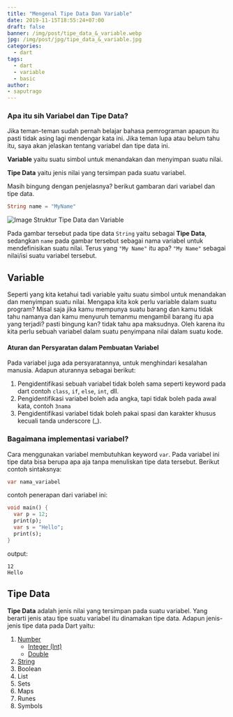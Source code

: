 ```yaml
---
title: "Mengenal Tipe Data Dan Variable"
date: 2019-11-15T18:55:24+07:00
draft: false
banner: /img/post/tipe_data_&_variable.webp
jpg: /img/post/jpg/tipe_data_&_variable.jpg
categories:
  - dart
tags:
  - dart
  - variable
  - basic 
author: 
- saputrago  
---
```


### Apa itu sih Variabel dan Tipe Data?

Jika teman-teman sudah pernah belajar bahasa pemrograman apapun itu pasti tidak asing lagi mendengar kata ini. Jika teman lupa atau belum tahu itu, saya akan jelaskan tentang variabel dan tipe data ini.

**Variable** yaitu suatu simbol untuk menandakan dan menyimpan suatu nilai.

**Tipe Data** yaitu jenis nilai yang tersimpan pada suatu variabel.

Masih bingung dengan penjelasnya? berikut gambaran dari variabel dan tipe data.

```dart
String name = "MyName"
```
![Image Struktur Tipe Data dan Variable](/img/post/tipe_data_variable_struktur.png)

Pada gambar tersebut pada tipe data `String` yaitu sebagai **Tipe Data**, sedangkan `name` pada gambar tersebut sebagai nama variabel untuk mendefinisikan suatu nilai. Terus yang `"My Name"` itu apa? `"My Name"` sebagai nilai/isi suatu variabel tersebut.

## Variable
Seperti yang kita ketahui tadi variable yaitu suatu simbol untuk menandakan dan menyimpan suatu nilai. Mengapa kita kok perlu variable dalam suatu program? Misal saja jika kamu mempunya suatu barang dan kamu tidak tahu namanya dan kamu menyuruh temanmu mengambil barang itu apa yang terjadi? pasti bingung kan? tidak tahu apa maksudnya. Oleh karena itu kita perlu sebuah variabel dalam suatu penyimpana nilai dalam suatu kode.

#### Aturan dan Persyaratan dalam Pembuatan Variabel
Pada variabel juga ada persyaratannya, untuk menghindari kesalahan manusia. Adapun aturannya sebagai berikut:

1. Pengidentifikasi sebuah variabel tidak boleh sama seperti keyword pada dart contoh `class`, `if`, `else`, `int`, dll.
2. Pengidentifikasi variabel boleh ada angka, tapi tidak boleh pada awal kata, contoh `3nama`
3. Pengidentifikasi variabel tidak boleh pakai spasi dan karakter khusus kecuali tanda underscore (_).

### Bagaimana implementasi variabel?
Cara menggunakan variabel membutuhkan keyword `var`. Pada variabel ini tipe data bisa berupa apa aja tanpa menuliskan tipe data tersebut. Berikut contoh sintaksnya:

```dart
var nama_variabel
```
contoh penerapan dari variabel ini:
```dart
void main() {
  var p = 12;
  print(p);
  var s = "Hello";
  print(s);
}
```
output: 
```
12
Hello
```
## Tipe Data
**Tipe Data** adalah jenis nilai yang tersimpan pada suatu variabel. Yang berarti jenis atau tipe suatu variabel itu dinamakan tipe data. Adapun jenis-jenis tipe data pada Dart yaitu:

1. [Number](/dart/dart-tipe-data-number/)
    - [Integer (Int)](/dart/dart-tipe-data-number/#1-int)
    - [Double](/dart/dart-tipe-data-number/#2-double)
2. [String](/dart/dart-tipe-data-string/)
3. Boolean
4. List
5. Sets
6. Maps
7. Runes
8. Symbols
